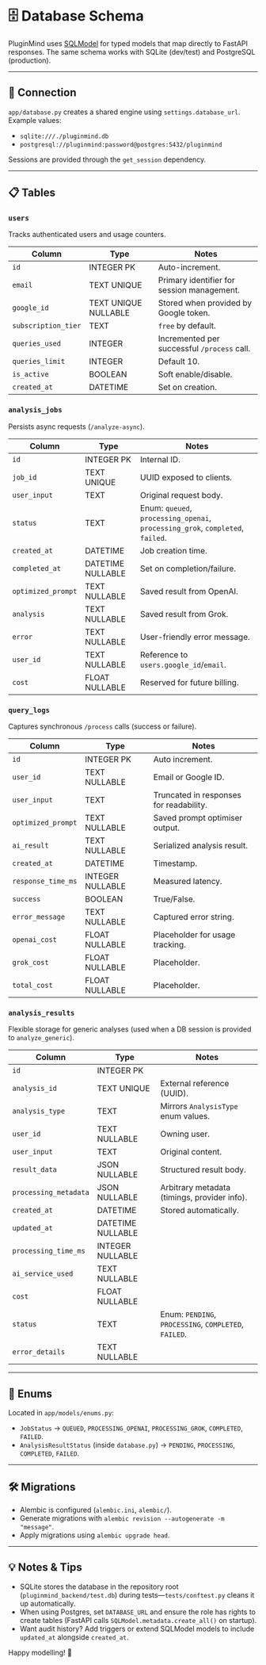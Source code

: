 # 🗄️ Database Schema

PluginMind uses [SQLModel](https://sqlmodel.tiangolo.com/) for typed models that map directly to FastAPI responses. The same schema works with SQLite (dev/test) and PostgreSQL (production).

---

## 🔑 Connection

`app/database.py` creates a shared engine using `settings.database_url`. Example values:
- `sqlite:///./pluginmind.db`
- `postgresql://pluginmind:password@postgres:5432/pluginmind`

Sessions are provided through the `get_session` dependency.

---

## 📋 Tables

### `users`
Tracks authenticated users and usage counters.

| Column | Type | Notes |
|--------|------|-------|
| `id` | INTEGER PK | Auto-increment. |
| `email` | TEXT UNIQUE | Primary identifier for session management. |
| `google_id` | TEXT UNIQUE NULLABLE | Stored when provided by Google token. |
| `subscription_tier` | TEXT | `free` by default. |
| `queries_used` | INTEGER | Incremented per successful `/process` call. |
| `queries_limit` | INTEGER | Default 10. |
| `is_active` | BOOLEAN | Soft enable/disable. |
| `created_at` | DATETIME | Set on creation. |

### `analysis_jobs`
Persists async requests (`/analyze-async`).

| Column | Type | Notes |
|--------|------|-------|
| `id` | INTEGER PK | Internal ID. |
| `job_id` | TEXT UNIQUE | UUID exposed to clients. |
| `user_input` | TEXT | Original request body. |
| `status` | TEXT | Enum: `queued`, `processing_openai`, `processing_grok`, `completed`, `failed`. |
| `created_at` | DATETIME | Job creation time. |
| `completed_at` | DATETIME NULLABLE | Set on completion/failure. |
| `optimized_prompt` | TEXT NULLABLE | Saved result from OpenAI. |
| `analysis` | TEXT NULLABLE | Saved result from Grok. |
| `error` | TEXT NULLABLE | User-friendly error message. |
| `user_id` | TEXT NULLABLE | Reference to `users.google_id`/`email`. |
| `cost` | FLOAT NULLABLE | Reserved for future billing. |

### `query_logs`
Captures synchronous `/process` calls (success or failure).

| Column | Type | Notes |
|--------|------|-------|
| `id` | INTEGER PK | Auto increment. |
| `user_id` | TEXT NULLABLE | Email or Google ID. |
| `user_input` | TEXT | Truncated in responses for readability. |
| `optimized_prompt` | TEXT NULLABLE | Saved prompt optimiser output. |
| `ai_result` | TEXT NULLABLE | Serialized analysis result. |
| `created_at` | DATETIME | Timestamp. |
| `response_time_ms` | INTEGER NULLABLE | Measured latency. |
| `success` | BOOLEAN | True/False. |
| `error_message` | TEXT NULLABLE | Captured error string. |
| `openai_cost` | FLOAT NULLABLE | Placeholder for usage tracking. |
| `grok_cost` | FLOAT NULLABLE | Placeholder. |
| `total_cost` | FLOAT NULLABLE | Placeholder. |

### `analysis_results`
Flexible storage for generic analyses (used when a DB session is provided to `analyze_generic`).

| Column | Type | Notes |
|--------|------|-------|
| `id` | INTEGER PK |
| `analysis_id` | TEXT UNIQUE | External reference (UUID). |
| `analysis_type` | TEXT | Mirrors `AnalysisType` enum values. |
| `user_id` | TEXT NULLABLE | Owning user. |
| `user_input` | TEXT | Original content. |
| `result_data` | JSON NULLABLE | Structured result body. |
| `processing_metadata` | JSON NULLABLE | Arbitrary metadata (timings, provider info). |
| `created_at` | DATETIME | Stored automatically. |
| `updated_at` | DATETIME NULLABLE |
| `processing_time_ms` | INTEGER NULLABLE |
| `ai_service_used` | TEXT NULLABLE |
| `cost` | FLOAT NULLABLE |
| `status` | TEXT | Enum: `PENDING`, `PROCESSING`, `COMPLETED`, `FAILED`. |
| `error_details` | TEXT NULLABLE |

---

## 🧬 Enums

Located in `app/models/enums.py`:
- `JobStatus` → `QUEUED`, `PROCESSING_OPENAI`, `PROCESSING_GROK`, `COMPLETED`, `FAILED`.
- `AnalysisResultStatus` (inside `database.py`) → `PENDING`, `PROCESSING`, `COMPLETED`, `FAILED`.

---

## 🛠️ Migrations

- Alembic is configured (`alembic.ini`, `alembic/`).
- Generate migrations with `alembic revision --autogenerate -m "message"`.
- Apply migrations using `alembic upgrade head`.

---

## 💡 Notes & Tips

- SQLite stores the database in the repository root (`pluginmind_backend/test.db`) during tests—`tests/conftest.py` cleans it up automatically.
- When using Postgres, set `DATABASE_URL` and ensure the role has rights to create tables (FastAPI calls `SQLModel.metadata.create_all()` on startup).
- Want audit history? Add triggers or extend SQLModel models to include `updated_at` alongside `created_at`.

Happy modelling! 🧮
